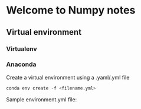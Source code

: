 # Welcome to Numpy notes

## Virtual environment
### Virtualenv
### Anaconda
Create a virtual environment using a .yaml/.yml file
``` py
conda env create -f <filename.yml>
```
Sample environment.yml file:

